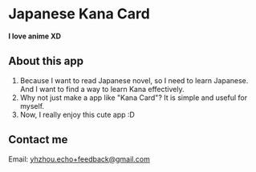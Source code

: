 # Japanese Kana Card

**I love anime XD**



## About this app

1. Because I want to read Japanese novel, so I need to learn Japanese. And I want to find a way to learn Kana effectively.
2. Why not just make a app like "Kana Card"? It is simple and useful for myself.
3. Now, I really enjoy this cute app :D




## Contact me

Email: <yhzhou.echo+feedback@gmail.com>
